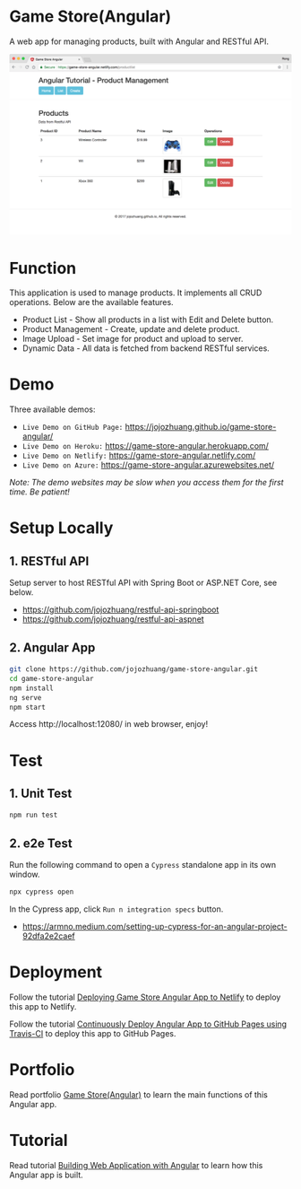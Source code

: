 # Game Store(Angular)

A web app for managing products, built with Angular and RESTful API.

<kbd>![image](/src/assets/products.png)</kbd>

# Function

This application is used to manage products. It implements all CRUD operations. Below are the available features.

- Product List - Show all products in a list with Edit and Delete button.
- Product Management - Create, update and delete product.
- Image Upload - Set image for product and upload to server.
- Dynamic Data - All data is fetched from backend RESTful services.

# Demo

Three available demos:

- `Live Demo on GitHub Page:` <a href="https://jojozhuang.github.io/game-store-angular/" target="\_blank">https://jojozhuang.github.io/game-store-angular/</a>
- `Live Demo on Heroku:` <a href="https://game-store-angular.herokuapp.com/" target="\_blank">https://game-store-angular.herokuapp.com/</a>
- `Live Demo on Netlify:` <a href="https://game-store-angular.netlify.com/" target="\_blank">https://game-store-angular.netlify.com/</a>
- `Live Demo on Azure:` <a href="https://game-store-angular.azurewebsites.net/" target="\_blank">https://game-store-angular.azurewebsites.net/</a>

_Note: The demo websites may be slow when you access them for the first time. Be patient!_

# Setup Locally

## 1. RESTful API

Setup server to host RESTful API with Spring Boot or ASP.NET Core, see below.

- https://github.com/jojozhuang/restful-api-springboot
- https://github.com/jojozhuang/restful-api-aspnet

## 2. Angular App

```bash
git clone https://github.com/jojozhuang/game-store-angular.git
cd game-store-angular
npm install
ng serve
npm start
```

Access http://localhost:12080/ in web browser, enjoy!

# Test

## 1. Unit Test

```sh
npm run test
```

## 2. e2e Test

Run the following command to open a `Cypress` standalone app in its own window.

```sh
npx cypress open
```

In the Cypress app, click `Run n integration specs` button.

- https://armno.medium.com/setting-up-cypress-for-an-angular-project-92dfa2e2caef

# Deployment

Follow the tutorial [Deploying Game Store Angular App to Netlify](https://jojozhuang.github.io/tutorial/deploying-game-store-angular-app-to-netlify) to deploy this app to Netlify.

Follow the tutorial [Continuously Deploy Angular App to GitHub Pages using Travis-CI](https://jojozhuang.github.io/tutorial/continuously-deploy-angular-app-to-github-pages-using-travis-ci) to deploy this app to GitHub Pages.

# Portfolio

Read portfolio [Game Store(Angular)](https://jojozhuang.github.io/project/game-store-angular) to learn the main functions of this Angular app.

# Tutorial

Read tutorial [Building Web Application with Angular](https://jojozhuang.github.io/tutorial/building-web-application-with-angular) to learn how this Angular app is built.
